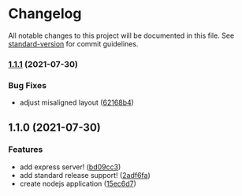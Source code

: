 # Changelog

All notable changes to this project will be documented in this file. See [standard-version](https://github.com/conventional-changelog/standard-version) for commit guidelines.

### [1.1.1](https://github.com/nik1168/auto-changelog/compare/v1.1.0...v1.1.1) (2021-07-30)


### Bug Fixes

* adjust misaligned layout ([62168b4](https://github.com/nik1168/auto-changelog/commit/62168b480c2d987eb4f90f3cfb38007753144620))

## 1.1.0 (2021-07-30)


### Features

* add express server! ([bd09cc3](https://github.com/nik1168/auto-changelog/commit/bd09cc3e1a2e23e251dede24d11104abdbedd937))
* add standard release support! ([2adf6fa](https://github.com/nik1168/auto-changelog/commit/2adf6fa8c04a4343674ba0838366fef601ce3116))
* create nodejs application ([15ec6d7](https://github.com/nik1168/auto-changelog/commit/15ec6d7b14c28afe2cb16c44e6ca8d79c4073431))
